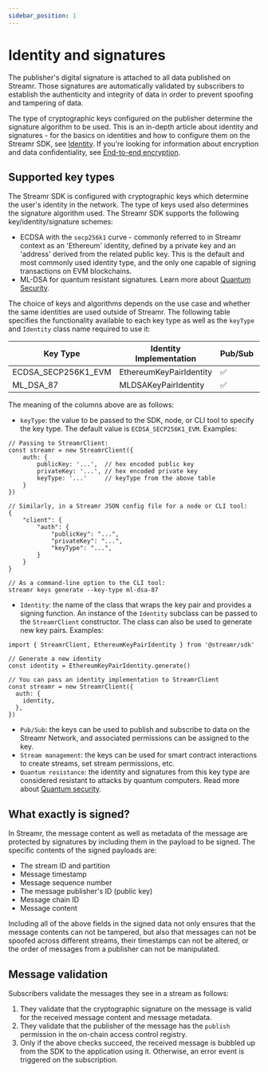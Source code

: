 ```yaml
---
sidebar_position: 1
---
```


# Identity and signatures

The publisher's digital signature is attached to all data published on Streamr. Those signatures are automatically validated by subscribers to establish the authenticity and integrity of data in order to prevent spoofing and tampering of data. 

The type of cryptographic keys configured on the publisher determine the signature algorithm to be used. This is an in-depth article about identity and signatures - for the basics on identities and how to configure them on the Streamr SDK, see [Identity](../../usage/identity.md). If you're looking for information about encryption and data confidentiality, see [End-to-end encryption](end-to-end-encryption.md).

## Supported key types

The Streamr SDK is configured with cryptographic keys which determine the user's identity in the network. The type of keys used also determines the signature algorithm used. The Streamr SDK supports the following key/identity/signature schemes:

- ECDSA with the `secp256k1` curve - commonly referred to in Streamr context as an 'Ethereum' identity, defined by a private key and an 'address' derived from the related public key. This is the default and most commonly used identity type, and the only one capable of signing transactions on EVM blockchains.
- ML-DSA for quantum resistant signatures. Learn more about [Quantum Security](quantum-security.md).

The choice of keys and algorithms depends on the use case and whether the same identities are used outside of Streamr. The following table specifies the functionality available to each key type as well as the `keyType` and `Identity` class name required to use it:

| Key Type               | Identity Implementation  | Pub/Sub | Stream Management | Quantum Resistance |
|------------------------|--------------------------|---------|-------------------|--------------------|
| ECDSA_SECP256K1_EVM    | EthereumKeyPairIdentity  | ✅      | ✅                | ❌                 |
| ML_DSA_87              | MLDSAKeyPairIdentity     | ✅      | ❌                | ✅                 |

The meaning of the columns above are as follows:

- `keyType`: the value to be passed to the SDK, node, or CLI tool to specify the key type. The default value is `ECDSA_SECP256K1_EVM`. Examples:

```
// Passing to StreamrClient:
const streamr = new StreamrClient({
    auth: {
        publicKey: '...',  // hex encoded public key
        privateKey: '...', // hex encoded private key
        keyType: '...'     // keyType from the above table
    }
})

// Similarly, in a Streamr JSON config file for a node or CLI tool:
{
    "client": {
        "auth": {
            "publicKey": "...",
            "privateKey": "...",
            "keyType": "...",
        }
    }
}

// As a command-line option to the CLI tool:
streamr keys generate --key-type ml-dsa-87
```

- `Identity`: the name of the class that wraps the key pair and provides a signing function. An instance of the `Identity` subclass can be passed to the `StreamrClient` constructor. The class can also be used to generate new key pairs. Examples:

```
import { StreamrClient, EthereumKeyPairIdentity } from '@streamr/sdk'

// Generate a new identity
const identity = EthereumKeyPairIdentity.generate()

// You can pass an identity implementation to StreamrClient
const streamr = new StreamrClient({
  auth: {
    identity,
  },
})
```

- `Pub/Sub`: the keys can be used to publish and subscribe to data on the Streamr Network, and associated permissions can be assigned to the key.
- `Stream management`: the keys can be used for smart contract interactions to create streams, set stream permissions, etc.
- `Quantum resistance`: the identity and signatures from this key type are considered resistant to attacks by quantum computers. Read more about [Quantum security](quantum-security.md).

## What exactly is signed? 

In Streamr, the message content as well as metadata of the message are protected by signatures by including them in the payload to be signed. The specific contents of the signed payloads are:

- The stream ID and partition
- Message timestamp
- Message sequence number
- The message publisher's ID (public key)
- Message chain ID
- Message content

Including all of the above fields in the signed data not only ensures that the message contents can not be tampered, but also that messages can not be spoofed across different streams, their timestamps can not be altered, or the order of messages from a publisher can not be manipulated.

## Message validation

Subscribers validate the messages they see in a stream as follows:

1. They validate that the cryptographic signature on the message is valid for the received message content and message metadata.
2. They validate that the publisher of the message has the `publish` permission in the on-chain access control registry.
3. Only if the above checks succeed, the received message is bubbled up from the SDK to the application using it. Otherwise, an error event is triggered on the subscription.
